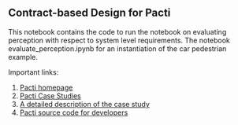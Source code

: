 ## Contract-based Design for Pacti
This notebook contains the code to run the notebook on evaluating perception with respect to system level requirements. The notebook evaluate_perception.ipynb for an instantiation of the car pedestrian example. 

Important links:
1. [Pacti homepage](https://www.pacti.org)
2. [Pacti Case Studies](https://www.pacti.org/case_studies/)
3. [A detailed description of the case study](https://www.pacti.org/case_studies/cs-vehicle-perception/evaluate_perception/)
4. [Pacti source code for developers](https://github.com/pacti-org/pacti)
